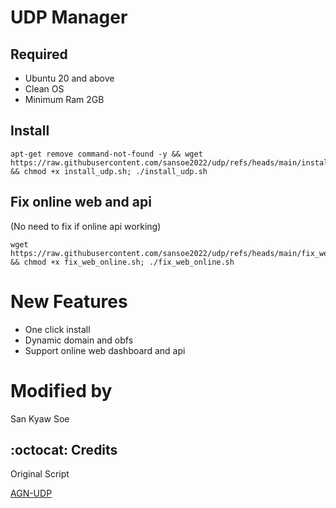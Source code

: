 # UDP Manager
## Required
- Ubuntu 20 and above
- Clean OS
- Minimum Ram 2GB



## Install
```
apt-get remove command-not-found -y && wget https://raw.githubusercontent.com/sansoe2022/udp/refs/heads/main/install_udp.sh && chmod +x install_udp.sh; ./install_udp.sh
```



## Fix online web and api
(No need to fix if online api working)
```
wget https://raw.githubusercontent.com/sansoe2022/udp/refs/heads/main/fix_web_online.sh && chmod +x fix_web_online.sh; ./fix_web_online.sh
```



# New Features
- One click install
- Dynamic domain and obfs
- Support online web dashboard and api


# Modified by
San Kyaw Soe


## :octocat: Credits
Original Script
<p>
  <a
href="https://github.com/khaledagn/AGN-UDP?tab=readme-ov-file">AGN-UDP</a>
</p>
  
